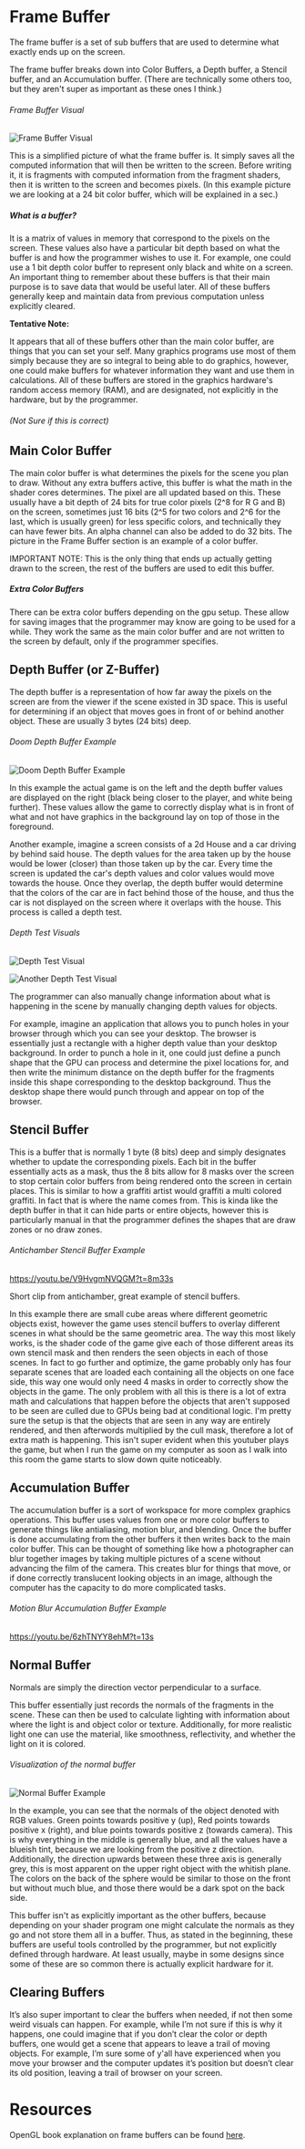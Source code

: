 # Frame Buffer

The frame buffer is a set of sub buffers that are used to determine what exactly ends up on the screen.

The frame buffer breaks down into Color Buffers, a Depth buffer, a Stencil buffer, and an Accumulation buffer.  (There are technically some others too, but they aren't super as important as these ones I think.)

###### Frame Buffer Visual
![Frame Buffer Visual](FrameBufferVisual.gif)

This is a simplified picture of what the frame buffer is.  It simply saves all the computed information that will then be written to the screen.  Before writing it, it is fragments with computed information from the fragment shaders, then it is written to the screen and becomes pixels.  (In this example picture we are looking at a 24 bit color buffer, which will be explained in a sec.)

##### What is a buffer?
It is a matrix of values in memory that correspond to the pixels on the screen.  These values also have a particular bit depth based on what the buffer is and how the programmer wishes to use it.  For example, one could use a 1 bit depth color buffer to represent only black and white on a screen.  An important thing to remember about these buffers is that their main purpose is to save data that would be useful later.  All of these buffers generally keep and maintain data from previous computation unless explicitly cleared.

**Tentative Note:**

It appears that all of these buffers other than the main color buffer, are things that you can set your self.  Many graphics programs use most of them simply because they are so integral to being able to do graphics, however, one could make buffers for whatever information they want and use them in calculations.  All of these buffers are stored in the graphics hardware's random access memory (RAM), and are designated, not explicitly in the hardware, but by the programmer.

###### (Not Sure if this is correct)

## Main Color Buffer
The main color buffer is what determines the pixels for the scene you plan to draw. Without any extra buffers active, this buffer is what the math in the shader cores determines.  The pixel are all updated based on this.  These usually have a bit depth of 24 bits for true color pixels (2^8 for R G and B) on the screen, sometimes just 16 bits (2^5 for two colors and 2^6 for the last, which is usually green) for less specific colors, and technically they can have fewer bits.  An alpha channel can also be added to do 32 bits.  The picture in the Frame Buffer section is an example of a color buffer.

IMPORTANT NOTE: This is the only thing that ends up actually getting drawn to the screen, the rest of the buffers are used to edit this buffer.

##### Extra Color Buffers
There can be extra color buffers depending on the gpu setup.  These allow for saving images that the programmer may know are going to be used for a while.  They work the same as the main color buffer and are not written to the screen by default, only if the programmer specifies.

## Depth Buffer (or Z-Buffer)
The depth buffer is a representation of how far away the pixels on the screen are from the viewer if the scene existed in 3D space. This is useful for determining if an object that moves goes in front of or behind another object.  These are usually 3 bytes (24 bits) deep.

###### Doom Depth Buffer Example

![Doom Depth Buffer Example](DoomExample.png)

In this example the actual game is on the left and the depth buffer values are displayed on the right (black being closer to the player, and white being further).  These values allow the game to correctly display what is in front of what and not have graphics in the background lay on top of those in the foreground.

Another example, imagine a screen consists of a 2d House and a car driving by behind said house.  The depth values for the area taken up by the house would be lower (closer) than those taken up by the car.  Every time the screen is updated the car's depth values and color values would move towards the house. Once they overlap, the depth buffer would determine that the colors of the car are in fact behind those of the house, and thus the car is not displayed on the screen where it overlaps with the house.  This process is called a depth test.

###### Depth Test Visuals
![Depth Test Visual](DepthBufferVisual.png)

![Another Depth Test Visual](z-bufferNumberExample.gif)

The programmer can also manually change information about what is happening in the scene by manually changing depth values for objects.

For example, imagine an application that allows you to punch holes in your browser through which you can see your desktop.  The browser is essentially just a rectangle with a higher depth value than your desktop background.  In order to punch a hole in it, one could just define a punch shape that the GPU can process and determine the pixel locations for, and then write the minimum distance on the depth buffer for the fragments inside this shape corresponding to the desktop background.  Thus the desktop shape there would punch through and appear on top of the browser.


## Stencil Buffer
This is a buffer that is normally 1 byte (8 bits) deep and simply designates whether to update the corresponding pixels.  Each bit in the buffer essentially acts as a mask, thus the 8 bits allow for 8 masks over the screen to stop certain color buffers from being rendered onto the screen in certain places.  This is similar to how a graffiti artist would graffiti a multi colored graffiti.  In fact that is where the name comes from.  This is kinda like the depth buffer in that it can hide parts or entire objects, however this is particularly manual in that the programmer defines the shapes that are draw zones or no draw zones.

###### Antichamber Stencil Buffer Example
https://youtu.be/V9HvgmNVQGM?t=8m33s

Short clip from antichamber, great example of stencil buffers.

In this example there are small cube areas where different geometric objects exist, however the game uses stencil buffers to overlay different scenes in what should be the same geometric area.  The way this most likely works, is the shader code of the game give each of those different areas its own stencil mask and then renders the seen objects in each of those scenes.  In fact to go further and optimize, the game probably only has four separate scenes that are loaded each containing all the objects on one face side, this way one would only need 4 masks in order to correctly show the objects in the game.  The only problem with all this is there is a lot of extra math and calculations that happen before the objects that aren't supposed to be seen are culled due to GPUs being bad at conditional logic.  I'm pretty sure the setup is that the objects that are seen in any way are entirely rendered, and then afterwords multiplied by the cull mask, therefore a lot of extra math is happening.  This isn't super evident when this youtuber plays the game, but when I run the game on my computer as soon as I walk into this room the game starts to slow down quite noticeably.

## Accumulation Buffer
The accumulation buffer is a sort of workspace for more complex graphics operations.  This buffer uses values from one or more color buffers to generate things like antialiasing, motion blur, and blending.  Once the buffer is done accumulating from the other buffers it then writes back to the main color buffer.  This can be thought of something like how a photographer can blur together images by taking multiple pictures of a scene without advancing the film of the camera.  This creates blur for things that move, or if done correctly translucent looking objects in an image, although the computer has the capacity to do more complicated tasks.

###### Motion Blur Accumulation Buffer Example
https://youtu.be/6zhTNYY8ehM?t=13s


## Normal Buffer

Normals are simply the direction vector perpendicular to a surface.

This buffer essentially just records the normals of the fragments in the scene.  These can then be used to calculate lighting with information about where the light is and object color or texture.  Additionally, for more realistic light one can use the material, like smoothness, reflectivity, and whether the light on it is colored.

###### Visualization of the normal buffer
![Normal Buffer Example](texture_normal_buffer.png)

In the example, you can see that the normals of the object denoted with RGB values.  Green points towards positive y (up), Red points towards positive x (right), and blue points towards positive z (towards camera).  This is why everything in the middle is generally blue, and all the values have a blueish tint, because we are looking from the positive z direction.  Additionally, the direction upwards between these three axis is generally grey, this is most apparent on the upper right object with the whitish plane.  The colors on the back of the sphere would be similar to those on the front but without much blue, and those there would be a dark spot on the back side.

This buffer isn't as explicitly important as the other buffers, because depending on your shader program one might calculate the normals as they go and not store them all in a buffer.  Thus, as stated in the beginning, these buffers are useful tools controlled by the programmer, but not explicitly defined through hardware.  At least usually, maybe in some designs since some of these are so common there is actually explicit hardware for it.

## Clearing Buffers
It’s also super important to clear the buffers when needed, if not then some weird visuals can happen.  For example, while I’m not sure if this is why it happens, one could imagine that if you don’t clear the color or depth buffers, one would get a scene that appears to leave a trail of moving objects.  For example, I’m sure some of y'all have experienced when you move your browser and the computer updates it’s position but doesn’t clear its old position, leaving a trail of browser on your screen.


# Resources

OpenGL book explanation on frame buffers can be found [here](http://www.glprogramming.com/red/chapter10.html).
